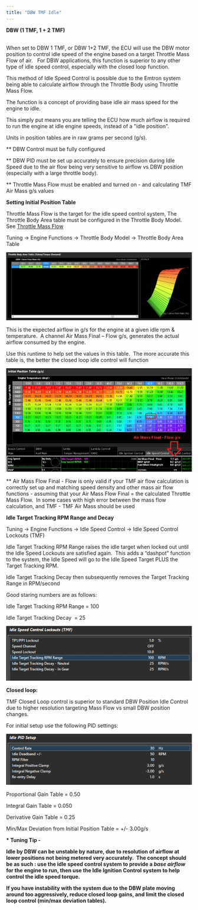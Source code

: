 ```yaml
---
title: "DBW TMF Idle"
---
```


**DBW (1 TMF, 1 + 2 TMF)**

\
When set to DBW 1 TMF, or DBW 1+2 TMF, the ECU will use the DBW motor position to control idle speed of the engine based on a target Throttle Mass Flow of air. &nbsp; For DBW applications, this function is superior to any other type of idle speed control, especially with the closed loop function. &nbsp;

This method of Idle Speed Control is possible due to the Emtron system being able to calculate airflow through the Throttle Body using Throttle Mass Flow. &nbsp;


The function is a concept of providing base idle air mass speed for the engine to idle. &nbsp;

This simply put means you are telling the ECU how much airflow is required to run the engine at idle engine speeds, instead of a "idle position". &nbsp;


Units in position tables are in raw grams per second (g/s). &nbsp;


\*\* DBW Control must be fully configured

\*\* DBW PID must be set up accurately to ensure precision during Idle Speed due to the air flow being very sensitive to airflow vs DBW position (especially with a large throttle body).&nbsp;

\*\* Throttle Mass Flow must be enabled and turned on - and calculating TMF Air Mass g/s values&nbsp;


**Setting Initial Position Table**


Throttle Mass Flow is the target for the idle speed control system, The Throttle Body Area table must be configured in the Throttle Body Model.&nbsp; See [Throttle Mass Flow](<ThrottleMassFlow.md>)


Tuning -\> Engine Functions -\> Throttle Body Model -\> Throttle Body Area Table


![Image](</img/NewItem282.png>)


This is the expected airflow in g/s for the engine at a given idle rpm \& temperature.&nbsp; A channel Air Mass Final – Flow g/s, generates the actual airflow consumed by the engine.

Use this runtime to help set the values in this table.&nbsp; The more accurate this table is, the better the closed loop idle control will function

![Image](</img/NewItem281.jpg>)


\*\* Air Mass Flow Final - Flow is only valid if your TMF air flow calculation is correctly set up and matching speed density and other mass air flow functions - assuming that your Air Mass Flow Final = the calculated Throttle Mass Flow.&nbsp; In some cases with high error between the mass flow calculation, and TMF - TMF Air Mass should be used


**Idle Target Tracking RPM Range and Decay**


Tuning -\> Engine Functions -\> Idle Speed Control -\> Idle Speed Control Lockouts (TMF)


Idle Target Tracking RPM Range raises the idle target when locked out until the Idle Speed Lockouts are satisfied again.&nbsp; This adds a “dashpot” function to the system, the Idle Speed will go to the Idle Speed Target PLUS the Target Tracking RPM. &nbsp;


Idle Target Tracking Decay then subsequently removes the Target Tracking Range in RPM/second


Good staring numbers are as follows:


Idle Target Tracking RPM Range = 100

Idle Target Tracking Decay&nbsp; = 25


![Image](</img/NewItem280.png>)


**Closed loop:**


TMF Closed Loop control is superior to standard DBW Position Idle Control due to higher resolution targeting Mass Flow vs small DBW position changes. &nbsp;


For initial setup use the following PID settings:


![Image](</img/NewItem279.png>)


Proportional Gain Table = 0.50

Integral Gain Table = 0.050

Derivative Gain Table = 0.25


Min/Max Deviation from Initial Position Table = +/- 3.00g/s&nbsp;


**\* Tuning Tip -**&nbsp;

**Idle by DBW can be unstable by nature, due to resolution of airflow at lower positions not being metered very accurately.&nbsp; The concept should be as such : use the idle speed control system to provide a *base airflow* for the engine to run, then use the Idle Ignition Control system to help control the idle speed torque.** &nbsp;

**If you have instability with the system due to the DBW plate moving around too aggressively, reduce closed loop gains, and limit the closed loop control (min/max deviation tables).** &nbsp;


